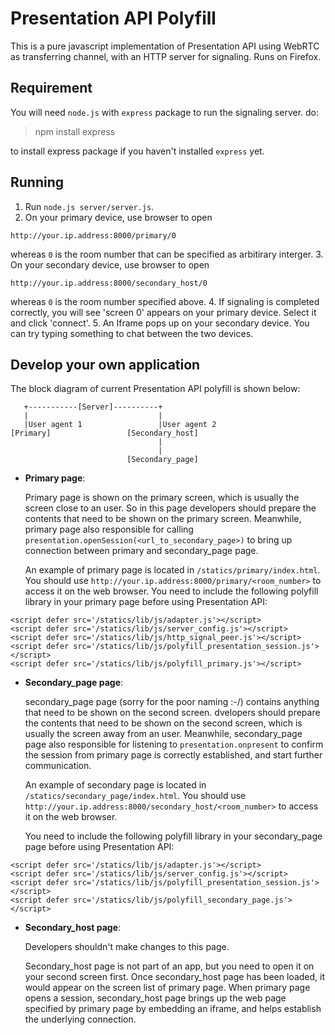 # Presentation API Polyfill

This is a pure javascript implementation of Presentation API using WebRTC as transferring channel, with an HTTP server for signaling.
Runs on Firefox.

## Requirement

You will need `node.js` with `express` package to run the signaling server. do:

> npm install express

to install express package if you haven't installed `express` yet.
## Running

1. Run `node.js server/server.js`.
2. On your primary device, use browser to open
```
http://your.ip.address:8000/primary/0
```
whereas `0` is the room number that can be specified as arbitirary interger.
3. On your secondary device, use browser to open
```
http://your.ip.address:8000/secondary_host/0
```
whereas `0` is the room number specified above.
4. If signaling is completed correctly, you will see 'screen 0' appears on your primary device. Select it and click 'connect'.
5. An Iframe pops up on your secondary device. You can try typing something to chat between the two devices.

## Develop your own application
The block diagram of current Presentation API polyfill is shown below:
```
   +-----------[Server]----------+
   |                             |
   |User agent 1                 |User agent 2
[Primary]                 [Secondary_host]
                                 |
                                 |
                          [Secondary_page]
```

* **Primary page**:

  Primary page is shown on the primary screen, which is usually the screen close to an user. So in this page developers should prepare the contents that need to be shown on the primary screen. Meanwhile, primary page also responsible for calling `presentation.openSession(<url_to_secondary_page>)` to bring up connection between primary and secondary_page page.

  An example of primary page is located in `/statics/primary/index.html`. You should use `http://your.ip.address:8000/primary/<room_number>` to access it on the web browser.
  You need to include the following polyfill library in your primary page before using Presentation API:
```
<script defer src='/statics/lib/js/adapter.js'></script>
<script defer src='/statics/lib/js/server_config.js'></script>
<script defer src='/statics/lib/js/http_signal_peer.js'></script>
<script defer src='/statics/lib/js/polyfill_presentation_session.js'></script>
<script defer src='/statics/lib/js/polyfill_primary.js'></script>
```

* **Secondary_page page**:

  secondary_page page (sorry for the poor naming :-/) contains anything that need to be shown on the second screen. dvelopers should prepare the contents that need to be shown on the second screen, which is usually the screen away from an user. Meanwhile, secondary_page page also responsible for listening to `presentation.onpresent` to confirm the session from primary page is correctly established, and start further communication.

  An example of secondary page is located in `/statics/secondary_page/index.html`. You should use `http://your.ip.address:8000/secondary_host/<room_number>` to access it on the web browser.

  You need to include the following polyfill library in your secondary_page page before using Presentation API:
```
<script defer src='/statics/lib/js/adapter.js'></script>
<script defer src='/statics/lib/js/server_config.js'></script>
<script defer src='/statics/lib/js/polyfill_presentation_session.js'></script>
<script defer src='/statics/lib/js/polyfill_secondary_page.js'></script>
```
* **Secondary_host page**:

  Developers shouldn't make changes to this page.

  Secondary_host page is not part of an app, but you need to open it on your second screen first. Once secondary_host page has been loaded, it would appear on the screen list of primary page. When primary page opens a session, secondary_host page brings up the web page specified by primary page by embedding an iframe, and helps establish the underlying connection.
